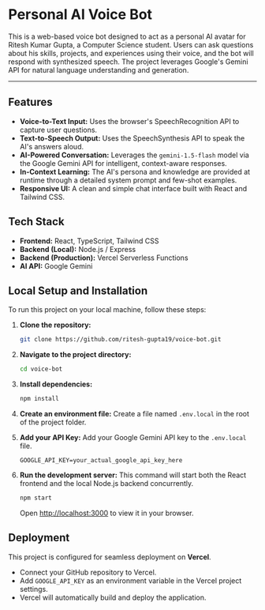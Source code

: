 # Personal AI Voice Bot

This is a web-based voice bot designed to act as a personal AI avatar for Ritesh Kumar Gupta, a Computer Science student. Users can ask questions about his skills, projects, and experiences using their voice, and the bot will respond with synthesized speech. 
The project leverages Google's Gemini API for natural language understanding and generation.

---

## Features

-   **Voice-to-Text Input:** Uses the browser's SpeechRecognition API to capture user questions.
-   **Text-to-Speech Output:** Uses the SpeechSynthesis API to speak the AI's answers aloud.
-   **AI-Powered Conversation:** Leverages the `gemini-1.5-flash` model via the Google Gemini API for intelligent, context-aware responses.
-   **In-Context Learning:** The AI's persona and knowledge are provided at runtime through a detailed system prompt and few-shot examples.
-   **Responsive UI:** A clean and simple chat interface built with React and Tailwind CSS.

## Tech Stack

-   **Frontend:** React, TypeScript, Tailwind CSS
-   **Backend (Local):** Node.js / Express
-   **Backend (Production):** Vercel Serverless Functions
-   **AI API:** Google Gemini

## Local Setup and Installation

To run this project on your local machine, follow these steps:

1.  **Clone the repository:**
    ```bash
    git clone https://github.com/ritesh-gupta19/voice-bot.git
    ```

2.  **Navigate to the project directory:**
    ```bash
    cd voice-bot
    ```

3.  **Install dependencies:**
    ```bash
    npm install
    ```

4.  **Create an environment file:**
    Create a file named `.env.local` in the root of the project folder.

5.  **Add your API Key:**
    Add your Google Gemini API key to the `.env.local` file.
    ```
    GOOGLE_API_KEY=your_actual_google_api_key_here
    ```

6.  **Run the development server:**
    This command will start both the React frontend and the local Node.js backend concurrently.
    ```bash
    npm start
    ```
    Open [http://localhost:3000](http://localhost:3000) to view it in your browser.

## Deployment

This project is configured for seamless deployment on **Vercel**.

-   Connect your GitHub repository to Vercel.
-   Add `GOOGLE_API_KEY` as an environment variable in the Vercel project settings.
-   Vercel will automatically build and deploy the application.